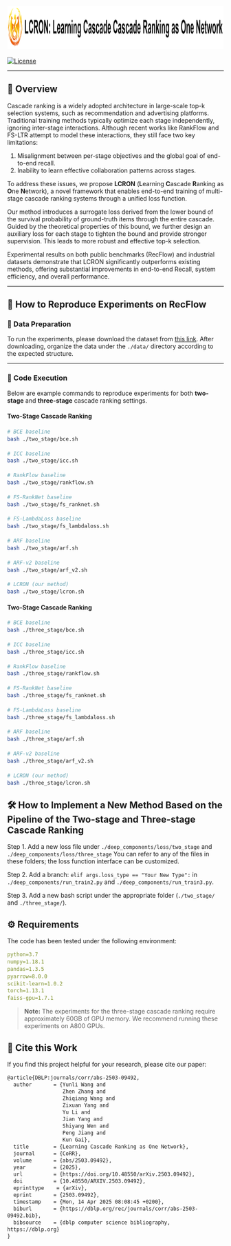 # <img src="./images/lcron.png" width="2000" height="100" style="vertical-align: middle; display: inline-block;">

[![License](https://img.shields.io/badge/license-CC%20BY--SA%204.0-green)](https://github.com/RecFlow-nips24/RecFlow-nips24/blob/main/LICENSE)

---

## 📘 Overview

Cascade ranking is a widely adopted architecture in large-scale top-k selection systems, such as recommendation and advertising platforms. Traditional training methods typically optimize each stage independently, ignoring inter-stage interactions. Although recent works like RankFlow and FS-LTR attempt to model these interactions, they still face two key limitations:
1) Misalignment between per-stage objectives and the global goal of end-to-end recall.
2) Inability to learn effective collaboration patterns across stages.

To address these issues, we propose **LCRON** (**L**earning **C**ascade **R**anking as **O**ne **N**etwork), a novel framework that enables end-to-end training of multi-stage cascade ranking systems through a unified loss function.

Our method introduces a surrogate loss derived from the lower bound of the survival probability of ground-truth items through the entire cascade. Guided by the theoretical properties of this bound, we further design an auxiliary loss for each stage to tighten the bound and provide stronger supervision. This leads to more robust and effective top-k selection.

Experimental results on both public benchmarks (RecFlow) and industrial datasets demonstrate that LCRON significantly outperforms existing methods, offering substantial improvements in end-to-end Recall, system efficiency, and overall performance.

---

## 🔁 How to Reproduce Experiments on RecFlow

### 📁 Data Preparation

To run the experiments, please download the dataset from [this link](https://rec.ustc.edu.cn/share/883adf20-7e44-11ef-90e2-9beaf2bdc778). After downloading, organize the data under the `./data/` directory according to the expected structure.

---

### 🧪 Code Execution

Below are example commands to reproduce experiments for both **two-stage** and **three-stage** cascade ranking settings.

#### Two-Stage Cascade Ranking

```bash
# BCE baseline
bash ./two_stage/bce.sh

# ICC baseline
bash ./two_stage/icc.sh

# RankFlow baseline
bash ./two_stage/rankflow.sh

# FS-RankNet baseline
bash ./two_stage/fs_ranknet.sh

# FS-LambdaLoss baseline
bash ./two_stage/fs_lambdaloss.sh

# ARF baseline
bash ./two_stage/arf.sh

# ARF-v2 baseline
bash ./two_stage/arf_v2.sh

# LCRON (our method)
bash ./two_stage/lcron.sh
```


#### Two-Stage Cascade Ranking

```bash
# BCE baseline
bash ./three_stage/bce.sh

# ICC baseline
bash ./three_stage/icc.sh

# RankFlow baseline
bash ./three_stage/rankflow.sh

# FS-RankNet baseline
bash ./three_stage/fs_ranknet.sh

# FS-LambdaLoss baseline
bash ./three_stage/fs_lambdaloss.sh

# ARF baseline
bash ./three_stage/arf.sh

# ARF-v2 baseline
bash ./three_stage/arf_v2.sh

# LCRON (our method)
bash ./three_stage/lcron.sh
```

## 🛠️ How to Implement a New Method Based on the Pipeline of the Two-stage and Three-stage Cascade Ranking

Step 1. Add a new loss file under ```./deep_components/loss/two_stage``` and ```./deep_components/loss/three_stage``` You can refer to any of the files in these folders; the loss function interface can be customized.

Step 2. Add a branch: ```elif args.loss_type == "Your New Type":``` in ```./deep_components/run_train2.py``` and ```./deep_components/run_train3.py```.

Step 3. Add a new bash script under the appropriate folder (```./two_stage/``` and ```./three_stage/```).

## ⚙️ Requirements
The code has been tested under the following environment:

```yaml
python=3.7
numpy=1.18.1
pandas=1.3.5
pyarrow=8.0.0
scikit-learn=1.0.2
torch=1.13.1
faiss-gpu=1.7.1
```

> **Note:** The experiments for the three-stage cascade ranking require approximately 60GB of GPU memory. We recommend running these experiments on A800 GPUs.

## 📎 Cite this Work

If you find this project helpful for your research, please cite our paper:

```
@article{DBLP:journals/corr/abs-2503-09492,
  author       = {Yunli Wang and
                  Zhen Zhang and
                  Zhiqiang Wang and
                  Zixuan Yang and
                  Yu Li and
                  Jian Yang and
                  Shiyang Wen and
                  Peng Jiang and
                  Kun Gai},
  title        = {Learning Cascade Ranking as One Network},
  journal      = {CoRR},
  volume       = {abs/2503.09492},
  year         = {2025},
  url          = {https://doi.org/10.48550/arXiv.2503.09492},
  doi          = {10.48550/ARXIV.2503.09492},
  eprinttype    = {arXiv},
  eprint       = {2503.09492},
  timestamp    = {Mon, 14 Apr 2025 08:08:45 +0200},
  biburl       = {https://dblp.org/rec/journals/corr/abs-2503-09492.bib},
  bibsource    = {dblp computer science bibliography, https://dblp.org}
}
```